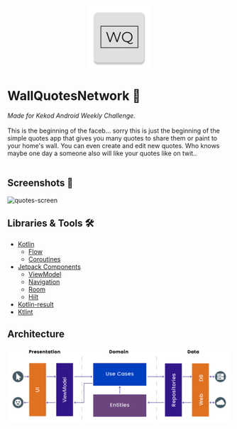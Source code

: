 <div align="center"><img src="https://github.com/Web0zz/WallQuotesNetwork/blob/master/readmeImages/ic_launcher.png"></div>

# WallQuotesNetwork 📜

<i>Made for Kekod Android Weekly Challenge.</i>
<br><br>
This is the beginning of the faceb... sorry this is just the beginning of the simple quotes app that
gives you many quotes to share them or paint to your home's wall. You can even create and edit new
quotes. Who knows maybe one day a someone also will like your quotes like on twit..
<br><br>

## Screenshots 📱

![quotes-screen](https://user-images.githubusercontent.com/61796073/147855564-208999f2-e839-45a5-86e0-43655fa40e61.jpg)

## Libraries & Tools 🛠️

- [Kotlin](https://kotlinlang.org/docs/home.html)
    - [Flow](https://developer.android.com/kotlin/flow)
    - [Coroutines](https://developer.android.com/kotlin/coroutines)
- [Jetpack Components](https://developer.android.com/jetpack)
    - [ViewModel](https://developer.android.com/topic/libraries/architecture/viewmodel)
    - [Navigation](https://developer.android.com/guide/navigation/navigation-getting-started)
    - [Room](https://developer.android.com/training/data-storage/room)
    - [Hilt](https://developer.android.com/training/dependency-injection)
- [Kotlin-result](https://github.com/michaelbull/kotlin-result)
- [Ktlint](https://ktlint.github.io/#getting-started)

## Architecture

![ic_launcher](https://github.com/Web0zz/WallQuotesNetwork/blob/master/readmeImages/arcihtecture.png)


